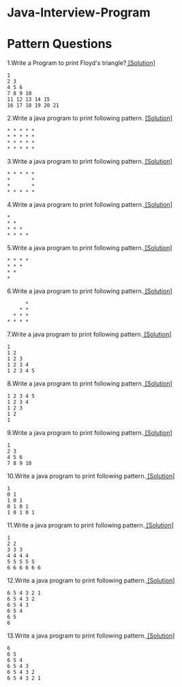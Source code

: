 # Java-Interview-Program
# Pattern Questions
1.Write a Program to print Floyd's triangle?[ [Solution] ](InterviewProgram/pattren12.java)

```
1 
2 3 
4 5 6 
7 8 9 10 
11 12 13 14 15 
16 17 18 19 20 21
 ```
2.Write a java program to print following pattern. [ [Solution] ](InterviewProgram/pattern1.java)

```
* * * * *
* * * * *
* * * * *
* * * * *
```
3.Write a java program to print following pattern.[ [Solution] ](InterviewProgram/pattern2.java)
					
```
* * * * *
*       *
*       *
* * * * *
```
4.Write a java program to print following pattern.[ [Solution] ](InterviewProgram/pattern3.java)

```
*       
* *     
* * *   
* * * * 
```
5.Write a java program to print following pattern.[ [Solution] ](InterviewProgram/pattern4.java)

```
* * * *   
* * *   
* *   
*
```
6.Write a java program to print following pattern.[ [Solution] ](InterviewProgram/pattern7.java)

```
      * 
    * * 
  * * * 
* * * *
```
7.Write a java program to print following pattern.[ [Solution] ](InterviewProgram/pattern8.java)

```
1 
1 2 
1 2 3 
1 2 3 4 
1 2 3 4 5
```
8.Write a java program to print following pattern.[ [Solution] ](InterviewProgram/pattern9.java)

```
1 2 3 4 5 
1 2 3 4 
1 2 3 
1 2 
1
```
9.Write a java program to print following pattern.[ [Solution] ](InterviewProgram/pattern10.java)

```
1 
2 3 
4 5 6 
7 8 9 10
```
10.Write a java program to print following pattern.[ [Solution] ](InterviewProgram/pattern11.java)

```
1 
0 1 
1 0 1 
0 1 0 1 
1 0 1 0 1
```
11.Write a java program to print following pattern.[ [Solution] ](InterviewProgram/spattern4.java)

```
1 
2 2 
3 3 3 
4 4 4 4 
5 5 5 5 5 
6 6 6 6 6 6
```
12.Write a java program to print following pattern.[ [Solution] ](InterviewProgram/Pattern/spattern5.java)

```
6 5 4 3 2 1 
6 5 4 3 2 
6 5 4 3 
6 5 4 
6 5 
6
```
13.Write a java program to print following pattern.[ [Solution] ](InterviewProgram/Pattern/sspattern5.java)

```
6 
6 5 
6 5 4 
6 5 4 3 
6 5 4 3 2 
6 5 4 3 2 1 
```
